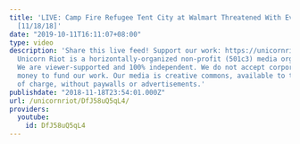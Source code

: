 ```yaml
---
title: 'LIVE: Camp Fire Refugee Tent City at Walmart Threatened With Eviction by FEMA
  [11/18/18]'
date: "2019-10-11T16:11:07+08:00"
type: video
description: 'Share this live feed! Support our work: https://unicornriot.ninja/support-our-work/
  Unicorn Riot is a horizontally-organized non-profit (501c3) media organization.
  We are viewer-supported and 100% independent. We do not accept corporate or government
  money to fund our work. Our media is creative commons, available to the public free
  of charge, without paywalls or advertisements.'
publishdate: "2018-11-18T23:54:01.000Z"
url: /unicornriot/DfJ58uQ5qL4/
providers:
  youtube:
    id: DfJ58uQ5qL4
---
```

